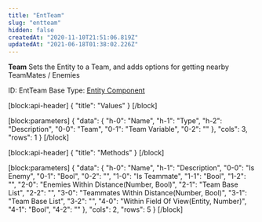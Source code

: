 ```yaml
---
title: "EntTeam"
slug: "entteam"
hidden: false
createdAt: "2020-11-10T21:51:06.819Z"
updatedAt: "2021-06-18T01:38:02.226Z"
---
```

**Team**
Sets the Entity to a Team, and adds options for getting nearby TeamMates / Enemies

ID: EntTeam
Base Type: [Entity Component](doc:componententity)

[block:api-header]
{
  "title": "Values"
}
[/block]

[block:parameters]
{
  "data": {
    "h-0": "Name",
    "h-1": "Type",
    "h-2": "Description",
    "0-0": "Team",
    "0-1": "Team Variable",
    "0-2": ""
  },
  "cols": 3,
  "rows": 1
}
[/block]

[block:api-header]
{
  "title": "Methods"
}
[/block]

[block:parameters]
{
  "data": {
    "h-0": "Name",
    "h-1": "Description",
    "0-0": "Is Enemy",
    "0-1": "Bool",
    "0-2": "",
    "1-0": "Is Teammate",
    "1-1": "Bool",
    "1-2": "",
    "2-0": "Enemies Within Distance(Number, Bool)",
    "2-1": "Team Base List",
    "2-2": "",
    "3-0": "Teammates Within Distance(Number, Bool)",
    "3-1": "Team Base List",
    "3-2": "",
    "4-0": "Within Field Of View(Entity, Number)",
    "4-1": "Bool",
    "4-2": ""
  },
  "cols": 2,
  "rows": 5
}
[/block]